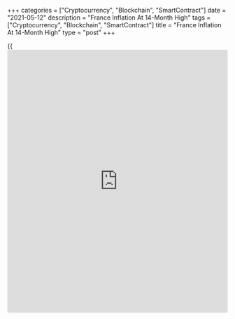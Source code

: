 +++
categories = ["Cryptocurrency", "Blockchain", "SmartContract"]
date = "2021-05-12"
description = "France Inflation At 14-Month High"
tags = ["Cryptocurrency", "Blockchain", "SmartContract"]
title = "France Inflation At 14-Month High"
type = "post"
+++

{{<iframe id="large-banner" src="https://www.bounty.group/#slide=14.0" width="100%" height="600" scrolling="no" style="border: 0px solid rgb(216, 221, 230); border-radius: 3px;">}}

French inflation reached a 14-month high in April, but the rate was
below the initial estimate, final data from the statistical office Insee
showed on Wednesday.

Consumer price inflation rose to 1.2 percent in April from 1.1 percent
in March. The initial estimate was 1.3 percent. Nonetheless, this was
the highest since February 2020, when the rate was 1.4 percent.

Data showed that the energy price inflation increased to 8.8 percent
from 4.7 percent and those of services accelerated slightly to 1.2
percent from 1.1 percent.

The tobacco prices grew at the same rate as in the previous month, by
5.8 percent. The decrease in manufactured goods prices was maintained at
0.2 percent and the food prices fell back 0.3 percent.

On a monthly basis, the consumer price index edged up 0.1 percent versus
March's 0.6 percent increase. According to flash estimate, monthly
inflation was 0.2 percent.

On a yearly basis, inflation based on the harmonized index of consumer
prices advanced to 1.6 percent from 1.4 percent in March. The rate was
below the preliminary estimate of 1.7 percent.

The HICP gained 0.2 percent month-on-month versus a 0.7 percent increase
in the previous month and preliminary rate of 0.3 percent.

The core inflation rate accelerated to 1 percent in April from 0.8
percent in March.

For comments and feedback [contact](https://www.playgroundfx.com/contact/): editorial@rtt[news](https://www.letsplayfx.com/blog/forex-news-website/).com

[Economic News][1]

 **What parts of the world are seeing the best (and worst) economic
performances lately? Click[here][2] to check out our [Econ Scorecard][2]
and find out! See up-to-the-moment [ranking](https://www.playgroundfx.com/blog/crypto-exchange-ranking/)s for the best and worst
performers in [GDP][3], [unemployment rate][4], [inflation][5] and much
more.**

   1. www.rtt[news](https://www.letsplayfx.com/blog/forex-news-website/).com/Content/EconomicNews.aspx
   2. www.rtt[news](https://www.letsplayfx.com/blog/forex-news-website/).com/economic-scorecard/world-rank/PPI/highest-performance.aspx
   3. www.rtt[news](https://www.letsplayfx.com/blog/forex-news-website/).com/economic-scorecard/world-rank/GDP/highest-performance.aspx
   4. www.rtt[news](https://www.letsplayfx.com/blog/forex-news-website/).com/economic-scorecard/world-rank/unemployment-rate/lowest-performance.aspx
   5. www.rtt[news](https://www.letsplayfx.com/blog/forex-news-website/).com/economic-scorecard/world-rank/CPI/highest-performance.aspx
